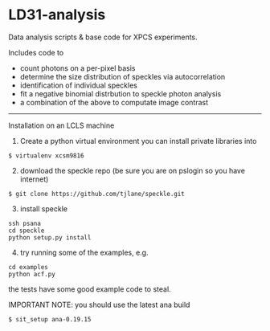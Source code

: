 LD31-analysis
=============

Data analysis scripts &amp; base code for XPCS experiments.

Includes code to
- count photons on a per-pixel basis
- determine the size distribution of speckles via autocorrelation
- identification of individual speckles
- fit a negative binomial distrbution to speckle photon analysis
- a combination of the above to computate image contrast

--------------
Installation on an LCLS machine

1) Create a python virtual environment you can install private libraries into
```
$ virtualenv xcsm9816
```

2) download the speckle repo (be sure you are on pslogin so you have internet)
```
$ git clone https://github.com/tjlane/speckle.git
```

3) install speckle
```
ssh psana
cd speckle
python setup.py install
```

4) try running some of the examples, e.g.
```
cd examples
python acf.py
```

the tests have some good example code to steal.

IMPORTANT NOTE: you should use the latest ana build 
```
$ sit_setup ana-0.19.15
```

